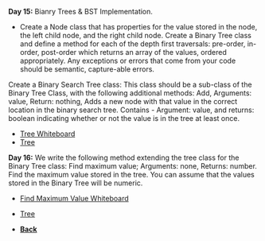 **Day 15:** Bianry Trees & BST Implementation.

- Create a Node class that has properties for the value stored in the node, the left child node, and the right child node. Create a Binary Tree class and define a method for each of the depth first traversals: pre-order, in-order,
post-order which returns an array of the values, ordered appropriately. Any exceptions or errors that come from your code should be semantic, capture-able errors.

Create a Binary Search Tree class: This class should be a sub-class of the Binary Tree Class, with the following additional methods: Add, Arguments: value, Return: nothing, Adds a new node with that value in the correct location in the binary search tree. Contains - Argument: value, and returns: boolean indicating whether or not the value is in the tree at least once.
- [Tree Whiteboard](/assets/tree.png)
- [Tree](Trees.js)

**Day 16:** We write the following method extending the tree class for the Binary Tree class: Find maximum value; Arguments: none, Returns: number. Find the maximum value stored in the tree. You can assume that the values stored in the Binary Tree will be numeric.
- [Find Maximum Value Whiteboard](/assets/MaxValue.png)
- [Tree](Trees.js)

- **[Back](https://github.com/scottie-l/data-structures-and-algorithms/blob/main/javascript/README.md)**
